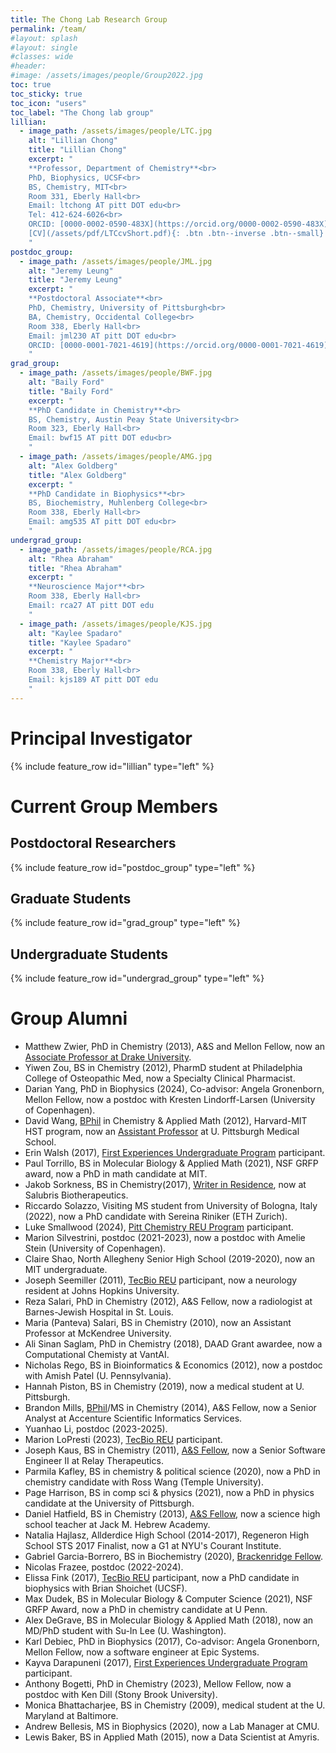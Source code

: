 ```yaml
---
title: The Chong Lab Research Group
permalink: /team/
#layout: splash
#layout: single
#classes: wide
#header:
#image: /assets/images/people/Group2022.jpg
toc: true
toc_sticky: true
toc_icon: "users"
toc_label: "The Chong lab group"
lillian:
  - image_path: /assets/images/people/LTC.jpg
    alt: "Lillian Chong"
    title: "Lillian Chong"
    excerpt: "
    **Professor, Department of Chemistry**<br>
    PhD, Biophysics, UCSF<br>
    BS, Chemistry, MIT<br>
    Room 331, Eberly Hall<br>
    Email: ltchong AT pitt DOT edu<br>
    Tel: 412-624-6026<br>
    ORCID: [0000-0002-0590-483X](https://orcid.org/0000-0002-0590-483X)<br>
    [CV](/assets/pdf/LTCcvShort.pdf){: .btn .btn--inverse .btn--small}
    "
postdoc_group:
  - image_path: /assets/images/people/JML.jpg
    alt: "Jeremy Leung"
    title: "Jeremy Leung"
    excerpt: "
    **Postdoctoral Associate**<br>
    PhD, Chemistry, University of Pittsburgh<br>
    BA, Chemistry, Occidental College<br>
    Room 338, Eberly Hall<br>
    Email: jml230 AT pitt DOT edu<br>
    ORCID: [0000-0001-7021-4619](https://orcid.org/0000-0001-7021-4619)<br>
    "
grad_group:
  - image_path: /assets/images/people/BWF.jpg
    alt: "Baily Ford"
    title: "Baily Ford"
    excerpt: "
    **PhD Candidate in Chemistry**<br>
    BS, Chemistry, Austin Peay State University<br>
    Room 323, Eberly Hall<br>
    Email: bwf15 AT pitt DOT edu<br>
    "
  - image_path: /assets/images/people/AMG.jpg
    alt: "Alex Goldberg"
    title: "Alex Goldberg"
    excerpt: "
    **PhD Candidate in Biophysics**<br>
    BS, Biochemistry, Muhlenberg College<br>
    Room 338, Eberly Hall<br>
    Email: amg535 AT pitt DOT edu<br>
    "
undergrad_group:
  - image_path: /assets/images/people/RCA.jpg
    alt: "Rhea Abraham"
    title: "Rhea Abraham"
    excerpt: "
    **Neuroscience Major**<br>
    Room 338, Eberly Hall<br>
    Email: rca27 AT pitt DOT edu
    "
  - image_path: /assets/images/people/KJS.jpg
    alt: "Kaylee Spadaro"
    title: "Kaylee Spadaro"
    excerpt: "
    **Chemistry Major**<br>
    Room 338, Eberly Hall<br>
    Email: kjs189 AT pitt DOT edu
    "
---
```


# Principal Investigator

{% include feature_row id="lillian" type="left" %}

# Current Group Members
## Postdoctoral Researchers
{% include feature_row id="postdoc_group" type="left" %}

## Graduate Students
{% include feature_row id="grad_group" type="left" %}

## Undergraduate Students
{% include feature_row id="undergrad_group" type="left" %}

# Group Alumni 

* Matthew Zwier, PhD in Chemistry (2013), A&S and Mellon Fellow, now an [Associate Professor at Drake University](https://www.drake.edu/chemistry/facultystaff/drmatthewzwier/).  
* Yiwen Zou, BS in Chemistry (2012), PharmD student at Philadelphia College of Osteopathic Med, now a Specialty Clinical Pharmacist.
* Darian Yang, PhD in Biophysics (2024), Co-advisor: Angela Gronenborn, Mellon Fellow, now a postdoc with Kresten Lindorff-Larsen (University of Copenhagen).
* David Wang, [BPhil](https://www.frederickhonors.pitt.edu/bphil) in Chemistry & Applied Math (2012), Harvard-MIT HST program, now an [Assistant Professor](https://www.anesthesiology.pitt.edu/people/david-wang-md) at U. Pittsburgh Medical School.  
* Erin Walsh (2017), [First Experiences Undergraduate Program](https://www.asundergrad.pitt.edu/research/first-experiences-research) participant.  
* Paul Torrillo, BS in Molecular Biology & Applied Math (2021), NSF GRFP award, now a PhD in math candidate at MIT. 
* Jakob Sorkness, BS in Chemistry(2017), [Writer in Residence](https://medium.com/pitt-undergraduate-science-writing), now at Salubris Biotherapeutics.
* Riccardo Solazzo, Visiting MS student from University of Bologna, Italy (2022), now a PhD candidate with Sereina Riniker (ETH Zurich).
* Luke Smallwood (2024), [Pitt Chemistry REU Program](https://www.pittreu.org/) participant.
* Marion Silvestrini, postdoc (2021-2023), now a postdoc with Amelie Stein (University of Copenhagen). 
* Claire Shao, North Allegheny Senior High School (2019-2020), now an MIT undergraduate.   
* Joseph Seemiller (2011), [TecBio REU](http://www.tecbioreu.pitt.edu/) participant, now a neurology resident at Johns Hopkins University.  
* Reza Salari, PhD in Chemistry (2012), A&S Fellow, now a radiologist at Barnes-Jewish Hospital in St. Louis. 
* Maria (Panteva) Salari, BS in Chemistry (2010), now an Assistant Professor at McKendree University.
* Ali Sinan Saglam, PhD in Chemistry (2018), DAAD Grant awardee, now a Computational Chemisty at VantAI. 
* Nicholas Rego, BS in Bioinformatics & Economics (2012), now a postdoc with Amish Patel (U. Pennsylvania).
* Hannah Piston, BS in Chemistry (2019), now a medical student at U. Pittsburgh. 
* Brandon Mills, [BPhil](https://www.frederickhonors.pitt.edu/bphil)/MS in Chemistry (2014), A&S Fellow, now a Senior Analyst at Accenture Scientific Informatics Services.
* Yuanhao Li, postdoc (2023-2025). 
* Marion LoPresti (2023), [TecBio REU](http://www.tecbioreu.pitt.edu/) participant.
* Joseph Kaus, BS in Chemistry (2011), [A&S Fellow](https://www.asundergrad.pitt.edu/research/awards-and-funding#summer-undergraduate-research-awards), now a Senior Software Engineer II at Relay Therapeutics.  
* Parmila Kafley, BS in chemistry & political science (2020), now a PhD in chemistry candidate with Ross Wang (Temple University).  
* Page Harrison, BS in comp sci & physics (2021), now a PhD in physics candidate at the University of Pittsburgh. 
* Daniel Hatfield, BS in Chemistry (2013), [A&S Fellow](https://www.asundergrad.pitt.edu/research/awards-and-funding#summer-undergraduate-research-awards), now a science high school teacher at Jack M. Hebrew Academy.  
* Natalia Hajlasz, Allderdice High School (2014-2017), Regeneron High School STS 2017 Finalist, now a G1 at NYU's Courant Institute.
* Gabriel Garcia-Borrero, BS in Biochemistry (2020), [Brackenridge Fellow](https://www.frederickhonors.pitt.edu/academics/research-and-creative-fellowships/brackenridge-fellowships).  
* Nicolas Frazee, postdoc (2022-2024).
* Elissa Fink (2017), [TecBio REU](http://www.tecbioreu.pitt.edu/) participant, now a PhD candidate in biophysics with Brian Shoichet (UCSF).  
* Max Dudek, BS in Molecular Biology & Computer Science (2021), NSF GRFP Award, now a PhD in chemistry candidate at U Penn.  
* Alex DeGrave, BS in Molecular Biology & Applied Math (2018), now an MD/PhD student with Su-In Lee (U. Washington).  
* Karl Debiec, PhD in Biophysics (2017), Co-advisor: Angela Gronenborn, Mellon Fellow, now a software engineer at Epic Systems.  
* Kayva Darapuneni (2017), [First Experiences Undergraduate Program](https://www.asundergrad.pitt.edu/research/first-experiences-research) participant.   
* Anthony Bogetti, PhD in Chemistry (2023), Mellow Fellow, now a postdoc with Ken Dill (Stony Brook University).  
* Monica Bhattacharjee, BS in Chemistry (2009), medical student at the U. Maryland at Baltimore. 
* Andrew Bellesis, MS in Biophysics (2020), now a Lab Manager at CMU.  
* Lewis Baker, BS in Applied Math (2015), now a Data Scientist at Amyris. 
